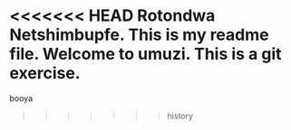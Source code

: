 <<<<<<< HEAD
Rotondwa Netshimbupfe.
This is my readme file.
Welcome to umuzi.
This is a git exercise.
=======
booya
>>>>>>> history
